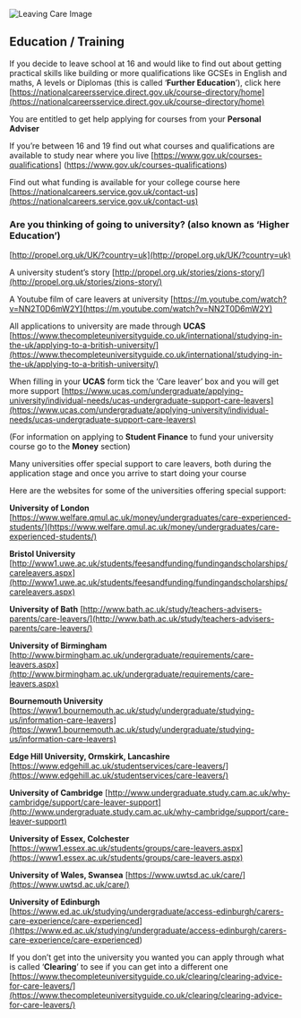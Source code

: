 ![Leaving Care Image](http://clipart-library.com/image_gallery/40366.jpg)

## Education / Training

If you decide to leave school at 16 and would like to find out about getting practical skills like building or more qualifications like GCSEs in English and maths, A levels or Diplomas (this is called ‘**Further Education**’), click here
[https://nationalcareersservice.direct.gov.uk/course-directory/home](https://nationalcareersservice.direct.gov.uk/course-directory/home)

You are entitled to get help applying for courses from your **Personal Adviser**

If you’re between 16 and 19 find out what courses and qualifications are available to study near where you live
   [https://www.gov.uk/courses-qualifications] (https://www.gov.uk/courses-qualifications)

Find out what funding is available for your college course here
[https://nationalcareers.service.gov.uk/contact-us](https://nationalcareers.service.gov.uk/contact-us)


                                                                                                                                 
### Are you thinking of going to university? (also known as ‘Higher Education’)
[http://propel.org.uk/UK/?country=uk](http://propel.org.uk/UK/?country=uk)

A university student’s story 
[http://propel.org.uk/stories/zions-story/](http://propel.org.uk/stories/zions-story/)

A Youtube film of care leavers at university
[https://m.youtube.com/watch?v=NN2T0D6mW2Y](https://m.youtube.com/watch?v=NN2T0D6mW2Y)

All applications to university are made through **UCAS**
[https://www.thecompleteuniversityguide.co.uk/international/studying-in-the-uk/applying-to-a-british-university/](https://www.thecompleteuniversityguide.co.uk/international/studying-in-the-uk/applying-to-a-british-university/)

When filling in your **UCAS** form tick the ‘Care leaver’ box and you will get more support
[https://www.ucas.com/undergraduate/applying-university/individual-needs/ucas-undergraduate-support-care-leavers](https://www.ucas.com/undergraduate/applying-university/individual-needs/ucas-undergraduate-support-care-leavers)


(For information on applying to **Student Finance** to fund your university course go to 
the **Money** section)
                                                                                                                                  
Many universities offer special support to care leavers, both during the application stage and once you arrive to start doing your course

Here are the websites for some of the universities offering special support:

**University of London**
[https://www.welfare.qmul.ac.uk/money/undergraduates/care-experienced-students/](https://www.welfare.qmul.ac.uk/money/undergraduates/care-experienced-students/)

**Bristol University**
[http://www1.uwe.ac.uk/students/feesandfunding/fundingandscholarships/careleavers.aspx](http://www1.uwe.ac.uk/students/feesandfunding/fundingandscholarships/careleavers.aspx)

**University of Bath**
[http://www.bath.ac.uk/study/teachers-advisers-parents/care-leavers/](http://www.bath.ac.uk/study/teachers-advisers-parents/care-leavers/)

**University of Birmingham**
[http://www.birmingham.ac.uk/undergraduate/requirements/care-leavers.aspx](http://www.birmingham.ac.uk/undergraduate/requirements/care-leavers.aspx)

**Bournemouth University**
[https://www1.bournemouth.ac.uk/study/undergraduate/studying-us/information-care-leavers](https://www1.bournemouth.ac.uk/study/undergraduate/studying-us/information-care-leavers)

**Edge Hill University, Ormskirk, Lancashire**
[https://www.edgehill.ac.uk/studentservices/care-leavers/](https://www.edgehill.ac.uk/studentservices/care-leavers/)

**University of Cambridge**
[http://www.undergraduate.study.cam.ac.uk/why-cambridge/support/care-leaver-support](http://www.undergraduate.study.cam.ac.uk/why-cambridge/support/care-leaver-support)

**University of Essex, Colchester**
[https://www1.essex.ac.uk/students/groups/care-leavers.aspx](https://www1.essex.ac.uk/students/groups/care-leavers.aspx)

**University of Wales, Swansea**
[https://www.uwtsd.ac.uk/care/](https://www.uwtsd.ac.uk/care/)

**University of Edinburgh**
[https://www.ed.ac.uk/studying/undergraduate/access-edinburgh/carers-care-experience/care-experienced]()https://www.ed.ac.uk/studying/undergraduate/access-edinburgh/carers-care-experience/care-experienced)


If you don’t get into the university you wanted you can apply through what is called ‘**Clearing**’ to see if you can get into a different one
[https://www.thecompleteuniversityguide.co.uk/clearing/clearing-advice-for-care-leavers/](https://www.thecompleteuniversityguide.co.uk/clearing/clearing-advice-for-care-leavers/)

